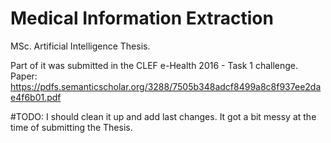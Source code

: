 # Medical Information Extraction

MSc. Artificial Intelligence Thesis.

Part of it was submitted in the CLEF e-Health 2016 - Task 1 challenge. Paper: https://pdfs.semanticscholar.org/3288/7505b348adcf8499a8c8f937ee2dae4f6b01.pdf

#TODO: I should clean it up and add last changes. It got a bit messy at the time of submitting the Thesis.
